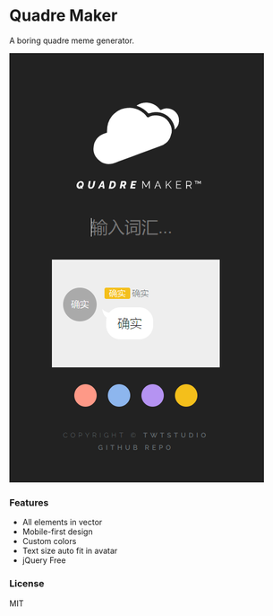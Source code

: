 # Quadre Maker

A boring quadre meme generator.

![Preview](assets/showcase.png "Preview")

### Features
- All elements in vector
- Mobile-first design
- Custom colors
- Text size auto fit in avatar
- jQuery Free

### License
MIT
